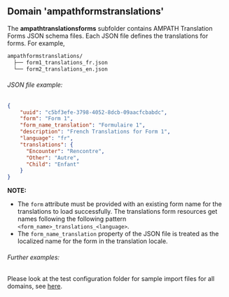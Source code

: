 ## Domain 'ampathformstranslations'
The **ampathtranslationsforms** subfolder contains AMPATH Translation Forms JSON schema files. Each JSON file defines the translations for forms. For example,

```bash
ampathformstranslations/
  ├── form1_translations_fr.json
  └── form2_translations_en.json
```

###### JSON file example:
```json
{
    "uuid": "c5bf3efe-3798-4052-8dcb-09aacfcbabdc",
    "form": "Form 1",
    "form_name_translation": "Formulaire 1",
    "description": "French Translations for Form 1",
    "language": "fr",
    "translations": {
      "Encounter": "Rencontre",
      "Other": "Autre",
      "Child": "Enfant"
    }
}
```

**NOTE:** 
* The `form` attribute must be provided with an existing form name for the translations to load successfully. The translations form resources get names following the following pattern `<form_name>_translations_<language>`.
* The `form_name_translation` property of the JSON file is treated as the localized name for the form in the translation locale. 

###### Further examples:
Please look at the test configuration folder for sample import files for all domains, see [here](../api/src/test/resources/testAppDataDir/configuration).
